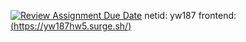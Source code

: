 [![Review Assignment Due Date](https://classroom.github.com/assets/deadline-readme-button-24ddc0f5d75046c5622901739e7c5dd533143b0c8e959d652212380cedb1ea36.svg)](https://classroom.github.com/a/qStH2Jh6)
 netid: yw187
 frontend: [(https://yw187hw5.surge.sh/)](https://yw187hw5.surge.sh/)
